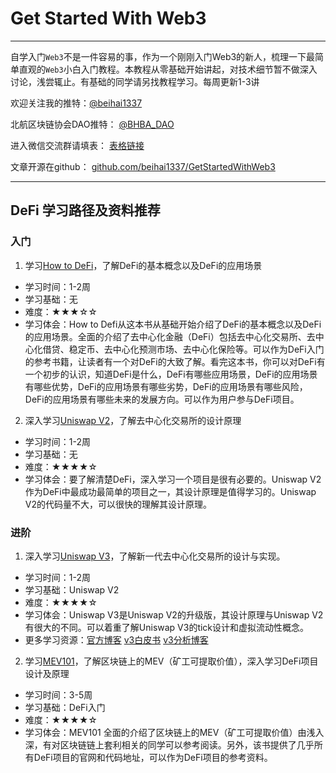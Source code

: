 # Get Started With Web3
---
自学入门`Web3`不是一件容易的事，作为一个刚刚入门Web3的新人，梳理一下最简单直观的`Web3`小白入门教程。本教程从零基础开始讲起，对技术细节暂不做深入讨论，浅尝辄止。有基础的同学请另找教程学习。每周更新1-3讲

欢迎关注我的推特：[@beihai1337](https://twitter.com/beihai1337)

北航区块链协会DAO推特： [@BHBA_DAO](https://twitter.com/BHBA_DAO)

进入微信交流群请填表： [表格链接](https://forms.gle/QMBwL6LwZyQew1tX8)

文章开源在github： [github.com/beihai1337/GetStartedWithWeb3](https://github.com/beihai1337/GetStartedWithWeb3)

----

## DeFi 学习路径及资料推荐

### 入门

1. 学习[How to DeFi](./How_to_DeFi_Chinese.pdf)，了解DeFi的基本概念以及DeFi的应用场景
+ 学习时间：1-2周
+ 学习基础：无
+ 难度：★★★☆☆
+ 学习体会：How to Defi从这本书从基础开始介绍了DeFi的基本概念以及DeFi的应用场景。全面的介绍了去中心化金融（DeFi）包括去中心化交易所、去中心化借贷、稳定币、去中心化预测市场、去中心化保险等。可以作为DeFi入门的参考书籍，让读者有一个对DeFi的大致了解。看完这本书，你可以对DeFi有一个初步的认识，知道DeFi是什么，DeFi有哪些应用场景，DeFi的应用场景有哪些优势，DeFi的应用场景有哪些劣势，DeFi的应用场景有哪些风险，DeFi的应用场景有哪些未来的发展方向。可以作为用户参与DeFi项目。

2. 深入学习[Uniswap V2](https://github.com/Uniswap/v2-core)，了解去中心化交易所的设计原理
+ 学习时间：1-2周
+ 学习基础：无
+ 难度：★★★★☆
+ 学习体会：要了解清楚DeFi，深入学习一个项目是很有必要的。Uniswap V2作为DeFi中最成功最简单的项目之一，其设计原理是值得学习的。Uniswap V2的代码量不大，可以很快的理解其设计原理。

### 进阶

1. 深入学习[Uniswap V3](https://github.com/Uniswap/v3-core)，了解新一代去中心化交易所的设计与实现。
+ 学习时间：1-2周
+ 学习基础：Uniswap V2
+ 难度：★★★★☆
+ 学习体会：Uniswap V3是Uniswap V2的升级版，其设计原理与Uniswap V2有很大的不同。可以着重了解Uniswap V3的tick设计和虚拟流动性概念。
+ 更多学习资源：[官方博客](https://uniswap.org/blog/uniswap-v3/) [v3白皮书](https://uniswap.org/whitepaper-v3.pdf) [v3分析博客](https://www.jianshu.com/p/c2adfb478b7f)

2. 学习[MEV101](./MEV101.pdf)，了解区块链上的MEV（矿工可提取价值），深入学习DeFi项目设计及原理
+ 学习时间：3-5周
+ 学习基础：DeFi入门
+ 难度：★★★★☆
+ 学习体会：MEV101 全面的介绍了区块链上的MEV（矿工可提取价值）由浅入深，有对区块链链上套利相关的同学可以参考阅读。另外，该书提供了几乎所有DeFi项目的官网和代码地址，可以作为DeFi项目的参考资料。

